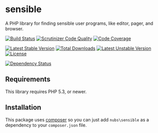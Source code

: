 # sensible
A PHP library for finding sensible user programs, like editor, pager, and browser.

[![Build Status](https://travis-ci.org/nubs/sensible.png)](https://travis-ci.org/nubs/sensible)
[![Scrutinizer Code Quality](https://scrutinizer-ci.com/g/nubs/sensible/badges/quality-score.png?b=master)](https://scrutinizer-ci.com/g/nubs/sensible/?branch=master)
[![Code Coverage](https://scrutinizer-ci.com/g/nubs/sensible/badges/coverage.png?b=master)](https://scrutinizer-ci.com/g/nubs/sensible/?branch=master)

[![Latest Stable Version](https://poser.pugx.org/nubs/sensible/v/stable.png)](https://packagist.org/packages/nubs/sensible)
[![Total Downloads](https://poser.pugx.org/nubs/sensible/downloads.png)](https://packagist.org/packages/nubs/sensible)
[![Latest Unstable Version](https://poser.pugx.org/nubs/sensible/v/unstable.png)](https://packagist.org/packages/nubs/sensible)
[![License](https://poser.pugx.org/nubs/sensible/license.png)](https://packagist.org/packages/nubs/sensible)

[![Dependency Status](https://www.versioneye.com/user/projects/53866d7014c15895cb000053/badge.svg)](https://www.versioneye.com/user/projects/53866d7014c15895cb000053)

## Requirements
This library requires PHP 5.3, or newer.

## Installation
This package uses [composer](https://getcomposer.org) so you can just add
`nubs\sensible` as a dependency to your `composer.json` file.
